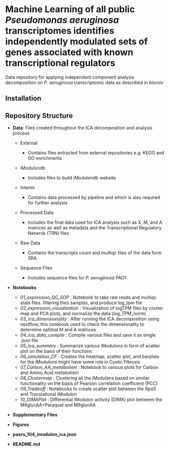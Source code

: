 # Machine Learning of all public <i>Pseudomonas aeruginosa</i> transcriptomes identifies independently modulated sets of genes associated with known transcriptional regulators

Data repository for applying independent component analysis decomposition on <i>P. aeruginosa</i> transcriptomic data as described in <i>biorxiv</i> 

## Installation

## Repository Structure

* <b>Data</b>: Files created throughout the ICA decomposition and analysis process
  * External
     * Contains files extracted from external repositories e.g. KEGG and GO enrichments


  * iModulondb
    * Includes files to build iModulondb website

  * Interim
      * Contains data processed by pipeline and which is also required for further analysis

  * Processed Data
      * Includes the final data used for ICA analysis such as X, M, and A matrices as well as metadata and the Transcriptional Regulatory Netwrok (TRN) files

  * Raw Data
      * Contains the transcripts count and multiqc files of the data form SRA 
  
  * Sequence Files
      * Includes sequence files for <i> P. aeruginosa</i> PAO1


* <b>Notebooks</b>
  * <i>01_expression_QC_SOP</i> : Notebook to take raw reads and multiqc stats files. filtering thes samples, and produce log_tpm file
  * <i>02_expression_visualization</i> : Visualization of logTPM files by cluster map and PCA plots, and normalize the data (log_TPM_norm) 
  * <i>03_ica_dimensionality</i> : After running the ICA decomposition using nextflow, this notebook used to check the dimensionality to determine optimal M and A matrices
  * <i>04_ica_data_compile</i> : Compile various files and save it as single .json file
  * <i>05_ica_summary</i> : Summarize various iModulons in form of scatter plot on the basis of their functions
  * <i>06_simulation_CF</i> : Creates the heatmap, scatter plot, and barplots for the iModulons might have some role in Cystic Fibrosis 
  * <i>07_Carbon_AA_metabolism</i> : Notebook to various plots for Carbon and Amino Acid metabolism
  * <i>08_Clustermap</i> : Clustering all the iModulons based on similar functionality on the basis of Pearson correlation coefficient (PCC)
  * <i>09_Tradeoff</i> : Notebooks to create scatter plot between the RpoS and Translational iModulon 
  * <i>10_DIMAPlot</i> : Differential iModulon activity (DIMA) plot between the M9glucAA+Paraquat and M9glucAA      

* <b>Supplementary Files</b>
* <b>Figures</b>
* <b>paeru_104_imodulon_ica.json</b>
* <b>README.md</b>



